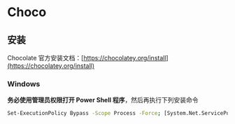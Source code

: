 # Choco

## 安装

Chocolate 官方安装文档：[https://chocolatey.org/install](https://chocolatey.org/install)

### Windows

**务必使用管理员权限打开 Power Shell 程序**，然后再执行下列安装命令

```bash
Set-ExecutionPolicy Bypass -Scope Process -Force; [System.Net.ServicePointManager]::SecurityProtocol = [System.Net.ServicePointManager]::SecurityProtocol -bor 3072; iex ((New-Object System.Net.WebClient).DownloadString('https://chocolatey.org/install.ps1'))
```

